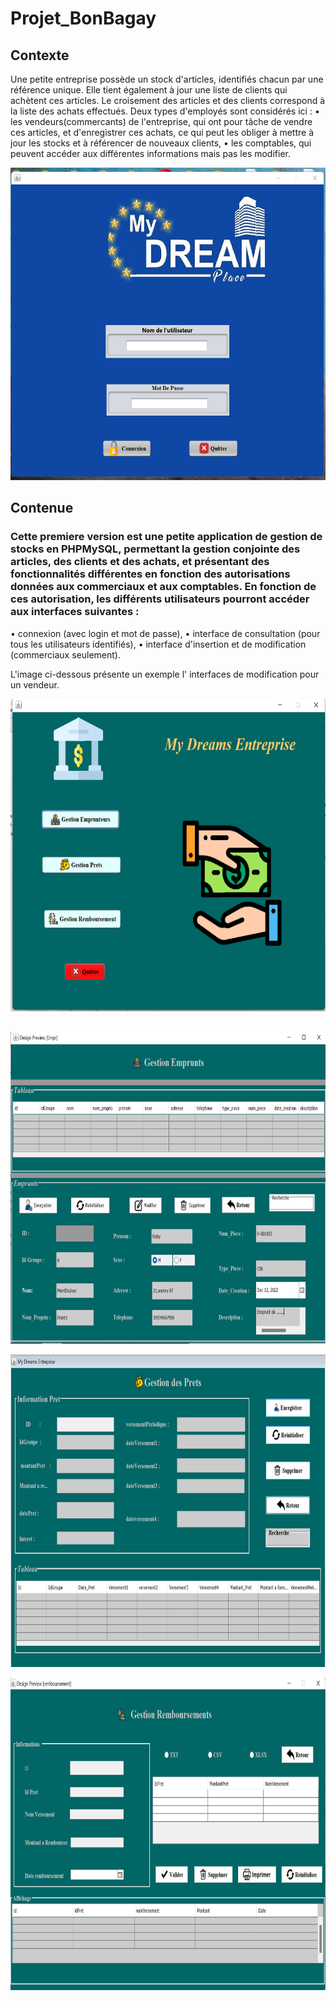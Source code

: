 # Projet_BonBagay

## Contexte
Une petite entreprise possède un stock d'articles, identifiés chacun par une référence unique. Elle tient également à jour une liste de clients qui achètent ces articles. Le croisement des articles et des clients correspond à la liste des achats effectués. Deux types d'employés sont considérés ici :
• les vendeurs(commercants) de l'entreprise, qui ont pour tâche de vendre ces articles, et d'enregistrer ces achats, ce qui peut les obliger à mettre à jour les stocks et à référencer de nouveaux clients,
• les comptables, qui peuvent accéder aux différentes informations mais pas les modifier.

<p align='center'>
<img height="500" width="600" center src="https://github.com/nhelissa01/Projet-MyDreams/blob/main/views/mydreams.png"/>
</p>

## Contenue
### Cette premiere version est une petite application de gestion de stocks en PHPMySQL, permettant la gestion conjointe des articles, des clients et des achats, et présentant des fonctionnalités différentes en fonction des autorisations données aux commerciaux et aux comptables. En fonction de ces autorisation, les différents utilisateurs pourront accéder aux interfaces suivantes :

• connexion (avec login et mot de passe),
• interface de consultation (pour tous les utilisateurs identifiés),
• interface d'insertion et de modification (commerciaux seulement).

L'image ci-dessous présente un exemple l' interfaces de modification pour un vendeur.

<p align='center'>
<img height="500" width="600" center src="https://github.com/nhelissa01/Projet-MyDreams/blob/main/views/interface2.png"/>
</p>

## 


<p align='center'>
<img height="500" width="600" center src="https://github.com/nhelissa01/Projet-MyDreams/blob/main/views/emprunt.png"/>
</p>

<p align='center'>
<img height="500" width="600" center src="https://github.com/nhelissa01/Projet-MyDreams/blob/main/views/pret.png"/>
</p>

<p align='center'>
<img height="500" width="600" center src="https://github.com/nhelissa01/Projet-MyDreams/blob/main/views/remboursement.png"/>
</p>
